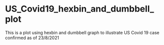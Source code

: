 # US_Covid19_hexbin_and_dumbbell_plot
This is a plot using hexbin and dumbbell graph to illustrate US Covid 19 case confirmed as of 23/8/2021

